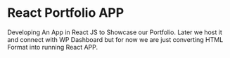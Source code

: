 # React Portfolio APP
Developing An App in React JS to Showcase our Portfolio. Later we host it and connect with WP Dashboard but for now we are just converting HTML Format into running React APP.
